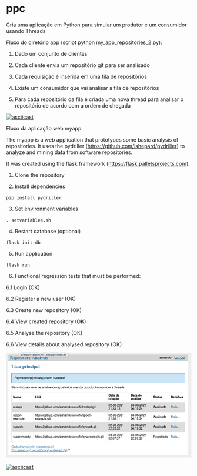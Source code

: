 # ppc

Cria uma aplicação em Python para simular um produtor e um consumidor usando Threads

Fluxo do diretório app (script python my_app_repositories_2.py): 

1. Dado um conjunto de clientes

2. Cada cliente envia um repositório git para ser analisado

3. Cada requisição é inserida em uma fila de repositórios

4. Existe um consumidor que vai analisar a fila de repositórios

5. Para cada repositório da fila é criada uma nova thread para analisar o repositório de acordo com a ordem de chegada

[![asciicast](https://asciinema.org/a/eiY4BQwwL1lOwQLrlhctWAfYa.png)](https://asciinema.org/a/eiY4BQwwL1lOwQLrlhctWAfYa)

Fluxo da aplicação web myapp: 

The myapp is a web application that prototypes some basic analysis of repositories. It uses the pydriller (https://github.com/ishepard/pydriller) to analyze and mining data from software repositories. 

It was created using the flask framework (https://flask.palletsprojects.com).

1. Clone the repository

2. Install dependencies
```
pip install pydriller

```
3. Set environment variables
```
. setvariables.sh
```

4. Restart database (optional)
```
flask init-db
```

5. Run application
```
flask run
```

6. Functional regression tests that must be performed:

6.1 Login (OK)

6.2 Register a new user (OK)

6.3 Create new repository (OK)

6.4 View created repository (OK)

6.5 Analyse the repository (OK)

6.6 View details about analysed repository (OK)

![Tela Principal](https://github.com/myplayareas/ppc/blob/main/docs/TelaPrincipal.png)

[![asciicast](https://asciinema.org/a/428602.svg)](https://asciinema.org/a/428602)
